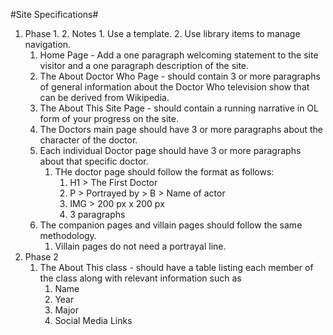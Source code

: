 #Site Specifications#
1. Phase 1.
	2. Notes
		1. Use a template.
		2. Use library items to manage navigation.
	1. Home Page - Add a one paragraph welcoming statement to the site visitor and a one paragraph description of the site.
	1. The About Doctor Who Page  - should contain 3 or more paragraphs of general information about the Doctor Who television show that can be derived from Wikipedia.
	1. The About This Site Page - should contain a running narrative in OL form of your progress on the site.
	1. The Doctors main page should have 3 or more paragraphs about the character of the doctor.
	1. Each individual Doctor page should have 3 or more paragraphs about that specific doctor.
		1. THe doctor page should follow the format as follows:
			1. H1 > The First Doctor
			1. P > Portrayed by > B > Name of actor
			1. IMG > 200 px x 200 px 
			1. 3 paragraphs
	1. The companion pages and villain pages should follow the same methodology.
		1. Villain pages do not need a portrayal line.
1. Phase 2
	1. The About This class - should have a table listing each member of the class along with relevant information such as
	   1. Name
	   1. Year
	   1. Major
	   1. Social Media Links